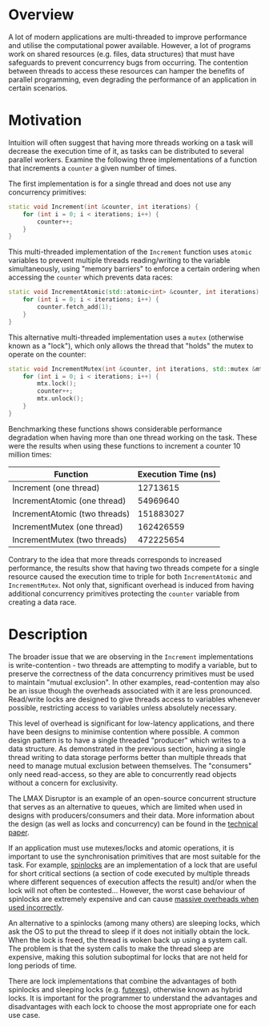# Overview

A lot of modern applications are multi-threaded to improve performance and utilise the computational power available. However, a lot of programs work on shared resources (e.g. files, data structures) that must have safeguards to prevent concurrency bugs from occurring. The contention between threads to access these resources can hamper the benefits of parallel programming, even degrading the performance of an application in certain scenarios. 

# Motivation

Intuition will often suggest that having more threads working on a task will decrease the execution time of it, as tasks can be distributed to several parallel workers. Examine the following three implementations of a function that increments a `counter` a given number of times.

The first implementation is for a single thread and does not use any concurrency primitives:

```c++
static void Increment(int &counter, int iterations) {
    for (int i = 0; i < iterations; i++) {
        counter++;
    }
}
```

This multi-threaded implementation of the `Increment` function uses `atomic` variables to prevent multiple threads reading/writing to the variable simultaneously, using "memory barriers" to enforce a certain ordering when accessing the `counter` which prevents data races:

```c++
static void IncrementAtomic(std::atomic<int> &counter, int iterations) {
    for (int i = 0; i < iterations; i++) {
        counter.fetch_add(1);
    }
}
```

This alternative multi-threaded implementation uses a `mutex` (otherwise known as a "lock"), which only allows the thread that "holds" the mutex to operate on the counter:

```c++
static void IncrementMutex(int &counter, int iterations, std::mutex &mtx) {
    for (int i = 0; i < iterations; i++) {
        mtx.lock();
        counter++;
        mtx.unlock();
    }
}
```

Benchmarking these functions shows considerable performance degradation when having more than one thread working on the task. These were the results when using these functions to increment a counter 10 million times:

| Function                      | Execution Time (ns) |
|-------------------------------|---------------------|
| Increment (one thread)        | 12713615            |
| IncrementAtomic (one thread)  | 54969640            |
| IncrementAtomic (two threads) | 151883027           |
| IncrementMutex (one thread)   | 162426559           |
| IncrementMutex (two threads)  | 472225654           |

Contrary to the idea that more threads corresponds to increased performance, the results show that having two threads compete for a single resource caused the execution time to triple for both `IncrementAtomic` and `IncrementMutex`. Not only that, significant overhead is induced from having additional concurrency primitives protecting the `counter` variable from creating a data race.

# Description

The broader issue that we are observing in the `Increment` implementations is write-contention - two threads are attempting to modify a variable, but to preserve the correctness of the data concurrency primitives must be used to maintain "mutual exclusion". In other examples, read-contention may also be an issue though the overheads associated with it are less pronounced. Read/write locks are designed to give threads access to variables whenever possible, restricting access to variables unless absolutely necessary.

This level of overhead is significant for low-latency applications, and there have been designs to minimise contention where possible. A common design pattern is to have a single threaded "producer" which writes to a data structure. As demonstrated in the previous section, having a single thread writing to data storage performs better than multiple threads that need to manage mutual exclusion between themselves. The "consumers" only need read-access, so they are able to concurrently read objects without a concern for exclusivity.

The LMAX Disruptor is an example of an open-source concurrent structure that serves as an alternative to queues, which are limited when used in designs with producers/consumers and their data. More information about the design (as well as locks and concurrency) can be found in the [technical paper](https://lmax-exchange.github.io/disruptor/disruptor.html).

If an application must use mutexes/locks and atomic operations, it is important to use the synchronisation primitives that are most suitable for the task. For example, [spinlocks](https://github.com/bminor/glibc/blob/master/nptl/pthread_spin_lock.c) are an implementation of a lock that are useful for short critical sections (a section of code executed by multiple threads where different sequences of execution affects the result) and/or when the lock will not often be contested... However, the worst case behaviour of spinlocks are extremely expensive and can cause [massive overheads when used incorrectly](https://matklad.github.io/2020/01/02/spinlocks-considered-harmful.html).

An alternative to a spinlocks (among many others) are sleeping locks, which ask the OS to put the thread to sleep if it does not initially obtain the lock. When the lock is freed, the thread is woken back up using a system call. The problem is that the system calls to make the thread sleep are expensive, making this solution suboptimal for locks that are not held for long periods of time.

There are lock implementations that combine the advantages of both spinlocks and sleeping locks (e.g. [futexes](https://en.wikipedia.org/wiki/Futex)), otherwise known as hybrid locks. It is important for the programmer to understand the advantages and disadvantages with each lock to choose the most appropriate one for each use case.